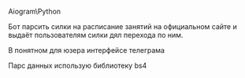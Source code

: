 Aiogram\Python

Бот парсить силки на расписание занятий на официальном сайте и выдаёт пользователям силки дял перехода по ним. 

В понятном для юзера интерфейсe телеграма

Парс данных использую библиотеку bs4